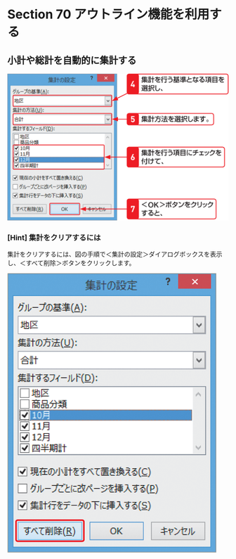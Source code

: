 # Section 70 アウトライン機能を利用する

## 小計や総計を自動的に集計する

![](002.png)

### [Hint] 集計をクリアするには

集計をクリアするには、図の手順で＜集計の設定＞ダイアログボックスを表示し、＜すべて削除＞ボタンをクリックします。

![hint](004.png)